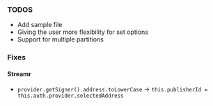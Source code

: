 

### TODOS
* Add sample file
* Giving the user more flexibility for set options
* Support for multiple partitions


### Fixes

#### Streamr
* `provider.getSigner().address.toLowerCase` -> `this.publisherId = this.auth.provider.selectedAddress`
